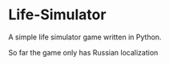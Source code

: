 # Life-Simulator
A simple life simulator game written in Python.

So far the game only has Russian localization 